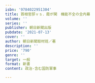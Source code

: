 ```yaml
---
isbn: '9784022951304'
title: 首相官邸ｖｓ．霞が関　機能不全の全内幕
volume: ''
series: ''
publisher: 朝日新聞出版
pubdate: '2021-07-13'
cover: ''
author: 朝日新聞取材班／著
description: ''
price: '790'
genre: ''
target: 一般
format: 新書
content: 政治-含む国防軍事

---
```

